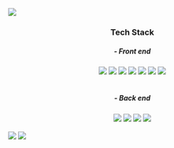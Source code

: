 <img src="https://capsule-render.vercel.app/api?type=waving&color=0:FFCBCB,100:FFEFEF&text=JINU&nbsp;PARK&fontSize=50" />

<!-- <h1 align="center">JINU PARK</h5> -->

<h3 align="center">
    Tech Stack
</h3>
<div align="center">
    <h5>- Front end</h5>
    <img src="https://img.shields.io/badge/HTML-E34F26?style=flat&logo=HTML5&logoColor=white" />
    <img src="https://img.shields.io/badge/CSS-1572B6?style=flat&logo=CSS3&logoColor=white" />
    <img src="https://img.shields.io/badge/BootStrap-7952B3?style=flat&logo=Bootstrap&logoColor=white" />
    <img src="https://img.shields.io/badge/jQuery-0769AD?style=flat&logo=jQuery&logoColor=white" />
    <img src="https://img.shields.io/badge/JavaScript-F7DF1E?style=flat&logo=JavaScript&logoColor=white" />
    <img src="https://img.shields.io/badge/Vue.js-4FC08D?style=flat&logo=Vue.js&logoColor=white" />
    <img src="https://img.shields.io/badge/Nuxt.js-00DC82?style=flat&logo=Nuxt.js&logoColor=white" />
</div>
<br />

<div align="center">
    <h5>- Back end</h5>
    <img src="https://img.shields.io/badge/JAVA-007396?style=flat&logo=java&logoColor=white" />
    <img src="https://img.shields.io/badge/SpringBoot-6DB33F?style=flat&logo=Spring Boot&logoColor=white" />
    <img src="https://img.shields.io/badge/SpringSecurity-6DB33F?style=flat&logo=Spring Security&logoColor=white" />
    <img src="https://img.shields.io/badge/Oracle-F80000?style=flat&logo=Oracle&logoColor=white" />
</div>
<br />
<!-- <h1></h1>
<br />
<h3>📁Project</h3>
<li>서울에서 제주까지 : 여행사 사이트</li> -->
<span>
    <img src="https://github-readme-stats.vercel.app/api?username=JinuYong&count_private=true&show_icons=true&theme=buefy&title_color=FFCBCB&hide=issues,contribs">
</span>
<span>
    <img src="https://github-readme-stats.vercel.app/api/top-langs?username=JinuYong&layout=compact&title_color=FFCBCB">
</span>
